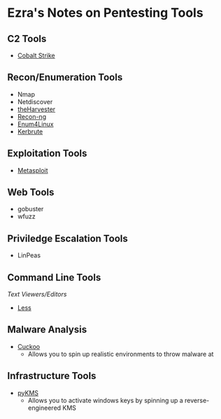 # Ezra's Notes on Pentesting Tools

## C2 Tools

* [Cobalt Strike](./c2/cobalt-strike/cobalt-strike.md)

## Recon/Enumeration Tools

* Nmap
* Netdiscover
* [theHarvester](./theHarvester.md)
* [Recon-ng](./recon-ng.md)
* [Enum4Linux](./enum4linux.md)
* [Kerbrute](./kerbrute.md)

## Exploitation Tools

* [Metasploit](./metasploit.md)

## Web Tools

* gobuster
* wfuzz

## Priviledge Escalation Tools

* LinPeas

## Command Line Tools

_Text Viewers/Editors_

* [Less](./less.md)

## Malware Analysis

* [Cuckoo](https://cuckoosandbox.org/)
  * Allows you to spin up realistic environments to throw malware at

## Infrastructure Tools

* [pyKMS](https://py-kms.readthedocs.io/en/latest/)
  * Allows you to activate windows keys by spinning up a reverse-engineered KMS
